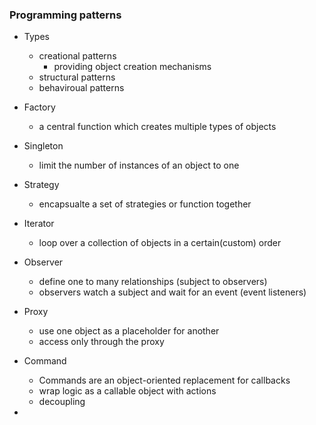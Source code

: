 
### Programming patterns

- Types
  - creational patterns
    - providing object creation mechanisms
  - structural patterns
  - behaviroual patterns
  
- Factory
  - a central function which creates multiple types of objects
  
- Singleton
  - limit the number of instances of an object to one
  
- Strategy
  - encapsualte a set of strategies or function together
  
- Iterator
  - loop over a collection of objects in a certain(custom) order
  
- Observer
  - define one to many relationships (subject to observers)
  - observers watch a subject and wait for an event (event listeners)
  
- Proxy
  - use one object as a placeholder for another
  - access only through the proxy

- Command
  - Commands are an object-oriented replacement for callbacks
  - wrap logic as a callable object with actions
  - decoupling
- 

